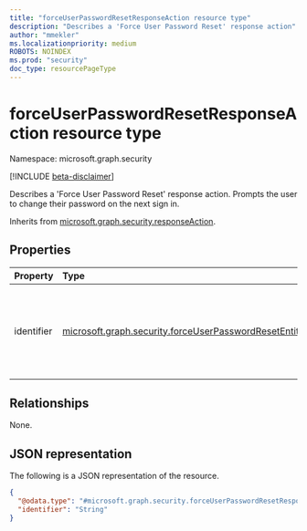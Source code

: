 ```yaml
---
title: "forceUserPasswordResetResponseAction resource type"
description: "Describes a 'Force User Password Reset' response action"
author: "mmekler"
ms.localizationpriority: medium
ROBOTS: NOINDEX
ms.prod: "security"
doc_type: resourcePageType
---
```


# forceUserPasswordResetResponseAction resource type

Namespace: microsoft.graph.security

[!INCLUDE [beta-disclaimer](../../includes/beta-disclaimer.md)]

Describes a 'Force User Password Reset' response action.
Prompts the user to change their password on the next sign in.


Inherits from [microsoft.graph.security.responseAction](../resources/security-responseaction.md).

## Properties
| Property   | Type                                                                                                                                            | Description                                                                                                                                                              |
|:-----------|:------------------------------------------------------------------------------------------------------------------------------------------------|:-------------------------------------------------------------------------------------------------------------------------------------------------------------------------|
| identifier | [microsoft.graph.security.forceUserPasswordResetEntityIdentifier](../resources/enums-security.md#forceuserpasswordresetentityidentifier-values) | Unique identifier for the response action. The possible values are: `accountSid`, `initiatingProcessAccountSid`, `requestAccountSid`, `onPremSid`, `unknownFutureValue`. |

## Relationships
None.

## JSON representation
The following is a JSON representation of the resource.
<!-- {
  "blockType": "resource",
  "@odata.type": "microsoft.graph.security.forceUserPasswordResetResponseAction"
}
-->
``` json
{
  "@odata.type": "#microsoft.graph.security.forceUserPasswordResetResponseAction",
  "identifier": "String"
}
```

